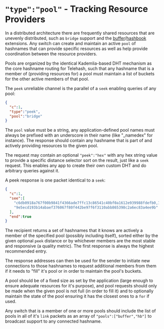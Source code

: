 # `"type":"pool"` - Tracking Resource Providers

In a distributed architecture there are frequently shared resources that are unevenly distributed, such as `bridge` support and the [buffer](buffer.md)/[hashbook](hashbook.md) extensions. Any switch can create and maintain an active `pool` of hashnames that can provide specific resources as well as help provide coordination between the resource providers.

Pools are organized by the identical Kademlia-based DHT mechanism as the core hashname routing for Telehash, such that any hashname that is a member of (providing resources for) a pool must maintain a list of buckets for the other active members of that pool.

The `peek` unreliable channel is the parallel of a `seek` enabling queries of any pool:

```json
{
  "c":1,
  "type":"peek",
  "pool":"bridge"
}
```

The `pool` value must be a string, any application-defined pool names must always be prefixed with an underscore in their name (like "_namedex" for instance).  The response should contain any hashname that is part of and actively providing resources to the given pool.

The request may contain an optional `"peek":"hex"` with any hex string value to provide a specific distance selector sort on the result, just like a `seek` request.  This enables any app to create their own custom DHT and do arbitrary queries against it.

A peek response is one packet identical to a `seek`:

```json
{
  "c":1,
  "see":[
    "c6db0918a767f00b9841f4366ade7ffc13c86541c40bf0a1612e939988fdefb0,184.96.145.75,59474",
    "9e5ecd193b14abaef376067f80f442be97f6f3110abb865398c2a6ec83a4ee9b"
  ],
  "end":true
}
```

The recipient returns a set of hashnames that it knows are actively a member of the specified pool (possibly including itself), sorted either by the given optional `peek` distance or by whichever members are the most stable and responsive (a quality metric).  The first response is always the highest recommended entry.

The response addresses can then be used for the sender to initiate new connections to those hashnames to request additional members from them if it needs to "fill" it's pool or in order to maintain the pool's buckets.

A pool should be of a fixed size as set by the application (large enough to ensure adequate resources for it's purpose), and pool requests should only be made when the given pool is not full (in order to fill it) and to optionally maintain the state of the pool ensuring it has the closest ones to a `for` if used.

Any switch that is a member of one or more pools should include the list of pools in all of it's `link` packets as an array of `"pools":["buffer","hb"]` to broadcast support to any connected hashname.